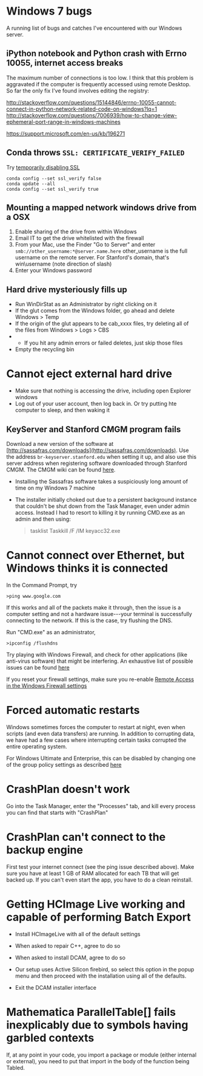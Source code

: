# Windows 7 bugs

A running list of bugs and catches I've encountered with our Windows server.

## iPython notebook and Python crash with Errno 10055, internet access breaks

The maximum number of connections is too low. I think that this problem is aggravated if the computer is frequently accessed using remote Desktop. So far the only fix I've found involves editing the registry:

http://stackoverflow.com/questions/15144846/errno-10055-cannot-connect-in-python-network-related-code-on-windows?lq=1
http://stackoverflow.com/questions/7006939/how-to-change-view-ephemeral-port-range-in-windows-machines

https://support.microsoft.com/en-us/kb/196271

## Conda throws `SSL: CERTIFICATE_VERIFY_FAILED`

Try [temporarily disabling SSL](https://github.com/conda/conda/issues/1166)

	conda config --set ssl_verify false
	conda update --all
	conda config --set ssl_verify true


## Mounting a mapped network windows drive from a OSX

1. Enable sharing of the drive from within Windows
2. Email IT to get the drive whitelisted with the firewall
3. From your Mac, use the Finder "Go to Server" and enter `smb://other_username:*@server.name.here`
		other_username is the full username on the remote server. For Stanford's domain, that's
		win\username (note direction of slash)
4. Enter your Windows password

## Hard drive mysteriously fills up

+ Run WinDirStat as an Administrator by right clicking on it
+ If the glut comes from the Windows folder, go ahead and delete Windows > Temp
+ If the origin of the glut appears to be cab_xxxx files, try deleting all of the files from Windows > Logs > CBS
+ + If you hit any admin errors or failed deletes, just skip those files
+ Empty the recycling bin

# Cannot eject external hard drive

+ Make sure that nothing is accessing the drive, including open Explorer windows
+ Log out of your user account, then log back in. Or try putting hte computer to sleep, and then waking it

## KeyServer and Stanford CMGM program fails

Download a new version of the software at [http://sassafras.com/downloads](http://sassafras.com/downloads). Use the address `br-keyserver.stanford.edu` when setting it up, and also use this server address when registering software downloaded through Stanford CMGM. The CMGM wiki can be found [here](https://medwiki.stanford.edu/display/csbfpublic/Home).

+ Installing the Sassafras software takes a suspiciously long amount of time on my Windows 7 machine
+ The installer initially choked out due to a persistent background instance that couldn't be shut down from the Task Manager, even under admin access. Instead I had to resort to killing it by running CMD.exe as an admin and then using:

    >tasklist
    >Taskkill /F /IM keyacc32.exe

# Cannot connect over Ethernet, but Windows thinks it is connected

In the Command Prompt, try

	>ping www.google.com

If this works and all of the packets make it through, then the issue is a computer setting and not a hardware issue---your terminal is successfully connecting to the network. If this is the case, try flushing the DNS.

Run "CMD.exe" as an administrator,

	>ipconfig /flushdns

Try playing with Windows Firewall, and check for other applications (like anti-virus software) that might be interfering. An exhaustive list of possible issues can be found [here](http://www.tomshardware.com/answers/id-1735863/ping-browse.html)

If you reset your firewall settings, make sure you re-enable [Remote Access in the Windows Firewall settings](howto_remote.md)

# Forced automatic restarts

Windows sometimes forces the computer to restart at night, even when scripts (and even data transfers) are running. In addition to corrupting data, we have had a few cases where interrupting certain tasks corrupted the entire operating system.

For Windows Ultimate and Enterprise, this can be disabled by changing one of the group policy settings as described [here](http://www.makeuseof.com/tag/disable-forced-restarts-windows-update/)

# CrashPlan doesn't work

Go into the Task Manager, enter the "Processes" tab, and kill every process you can find that starts with "CrashPlan"

# CrashPlan can't connect to the backup engine

First test your internet connect (see the ping issue described above). Make sure you have at least 1 GB of RAM allocated for each TB that will get backed up. If you can't even start the app, you have to do a clean reinstall.


# Getting HCImage Live working and capable of performing Batch Export

+ Install HCImageLive with all of the default settings

+ When asked to repair C++, agree to do so

+ When asked to install DCAM, agree to do so

+ Our setup uses Active Silicon firebird, so select this option in the popup menu and then proceed with the installation using all of the defaults.

+ Exit the DCAM installer interface


# Mathematica ParallelTable[] fails inexplicably due to symbols having garbled contexts

If, at any point in your code, you import a package or module (either internal or external), you need to put that import in the body of the function being Tabled.





